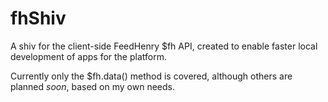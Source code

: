 fhShiv
======

A shiv for the client-side FeedHenry $fh API, created to enable faster local development of apps for
the platform.

Currently only the $fh.data() method is covered, although others are planned *soon*, based on my own
needs.